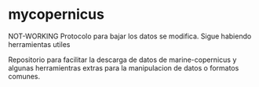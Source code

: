 # mycopernicus

NOT-WORKING 
Protocolo para bajar los datos se modifica. Sigue habiendo herramientas utiles

Repositorio para facilitar la descarga de datos de marine-copernicus y algunas herramientras extras para la manipulacion de datos o formatos comunes.
